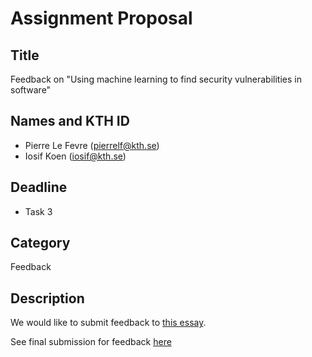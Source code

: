 # Assignment Proposal

## Title

Feedback on "Using machine learning to find security vulnerabilities in software"


## Names and KTH ID

- Pierre Le Fevre (pierrelf@kth.se)
- Iosif Koen (iosif@kth.se)

## Deadline

- Task 3

## Category

Feedback

## Description

We would like to submit feedback to [this essay](https://github.com/KTH/devops-course/pull/2184).

See final submission for feedback [here](feedback.md)